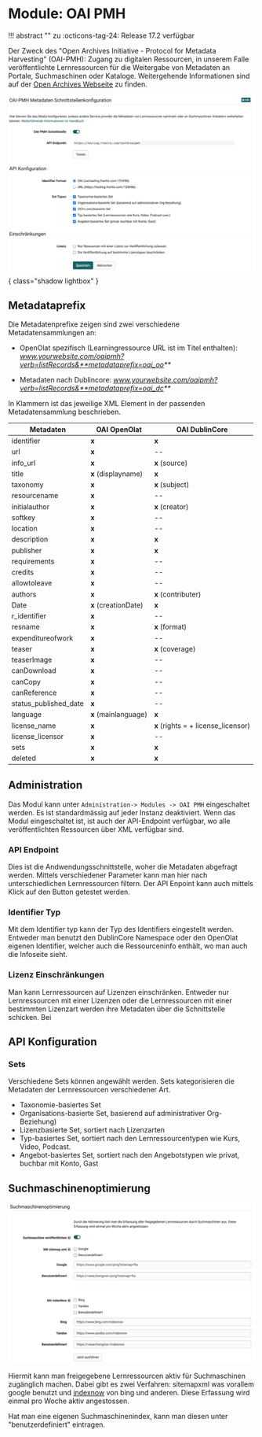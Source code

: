 # Module: OAI PMH

!!! abstract ""
    zu :octicons-tag-24: Release 17.2 verfügbar


Der Zweck des "Open Archives Initiative - Protocol for Metadata Harvesting" (OAI-PMH): Zugang zu digitalen Ressourcen, in unserem Falle veröffentlichte Lernressourcen  für die Weitergabe von Metadaten an Portale, Suchmaschinen oder Kataloge. Weitergehende Informationen sind auf der [Open Archives Webseite](https://www.openarchives.org) zu finden.


![Administration-Module Overview](assets/OAI-PMH.de.jpg){ class="shadow lightbox" }

## Metadataprefix

Die Metadatenprefixe zeigen sind zwei verschiedene Metadatensammlungen an:

* OpenOlat spezifisch (Learningressource URL ist im Titel enthalten): _www.yourwebsite.com/oaipmh?verb=listRecords&**metadataprefix=oai_oo**_

* Metadaten nach Dublincore: _www.yourwebsite.com/oaipmh?verb=listRecords&**metadataprefix=oai_dc**_


In Klammern ist das jeweilige XML Element in der passenden Metadatensammlung beschrieben.

Metadaten | OAI OpenOlat | OAI DublinCore
---------|----------|---------
 identifier | **x** | **x**
 url | **x** | --
 info_url | **x** | **x** (source)
 title | **x** (displayname) | **x**
 taxonomy | **x** | **x** (subject)
 resourcename| **x** | --
 initialauthor| **x** | **x** (creator)
 softkey| **x** | --
 location| **x** | --
 description| **x** | **x**
 publisher| **x** | **x**
 requirements| **x** | --
 credits| **x** | --
 allowtoleave| **x** | --
 authors | **x** | **x** (contributer)
 Date |  **x** (creationDate) | **x**
 r_identifier | **x** | --
 resname | **x** | **x** (format)
 expenditureofwork | **x** | --
 teaser | **x** | **x** (coverage)
 teaserImage | **x** | --
 canDownload | **x** | --
 canCopy | **x** | --
 canReference | **x** | --
 status_published_date | **x** | --
 language  |**x** (mainlanguage) | **x**  
 license_name | **x** | **x** (rights = + license_licensor)
 license_licensor | **x** | --
 sets | **x** | **x**
 deleted | **x** | **x**

## Administration

Das Modul kann unter `Administration-> Modules -> OAI PMH` eingeschaltet werden. Es ist standardmässig auf jeder Instanz deaktiviert. Wenn das Modul eingeschaltet ist, ist auch der API-Endpoint verfügbar, wo alle veröffentlichten Ressourcen über XML verfügbar sind.

### API Endpoint

Dies ist die Andwendungsschnittstelle, woher die Metadaten abgefragt werden. Mittels verschiedener Parameter kann man hier nach unterschiedlichen Lernressourcen filtern. Der API Enpoint kann auch mittels Klick auf den Button getestet werden.


### Identifier Typ

Mit dem Identifier typ kann der Typ des Identifiers eingestellt werden. Entweder man benutzt den DublinCore Namespace oder den OpenOlat eigenen Identifier, welcher auch die Ressourceninfo enthält, wo man auch die Infoseite sieht.

### Lizenz Einschränkungen

Man kann Lernressourcen auf Lizenzen einschränken. Entweder nur Lernressourcen mit einer Lizenzen oder die Lernressourcen mit einer bestimmten Lizenzart werden ihre Metadaten über die Schnittstelle schicken. Bei 

## API Konfiguration

### Sets
Verschiedene Sets können angewählt werden. Sets kategorisieren die Metadaten der Lernressourcen verschiedener Art. 

* Taxonomie-basiertes Set
* Organisations-basierte Set, basierend auf administrativer Org-Beziehung)
* Lizenzbasierte Set, sortiert nach Lizenzarten
* Typ-basiertes Set, sortiert nach den Lernressourcentypen wie Kurs, Video, Podcast.
* Angebot-basiertes Set, sortiert nach den Angebotstypen wie privat, buchbar mit Konto, Gast


## Suchmaschinenoptimierung

![Search engine sektion](assets/oai-seo.de.jpg)

Hiermit kann man freigegebene Lernressourcen aktiv für Suchmaschinen zugänglich machen. Dabei gibt es zwei Verfahren: sitemapxml was vorallem google benutzt und [indexnow](https://www.indexnow.org/index) von bing und anderen. Diese Erfassung wird einmal pro Woche aktiv angestossen.

Hat man eine eigenen Suchmaschinenindex, kann man diesen unter "benutzerdefiniert" eintragen.
